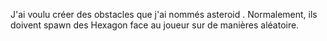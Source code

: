 J'ai voulu créer des obstacles que j'ai nommés asteroid . Normalement, ils doivent spawn des Hexagon face au joueur sur de manières aléatoire. 
